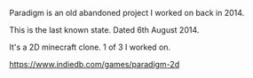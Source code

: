 Paradigm is an old abandoned project I worked on back in 2014.

This is the last known state. Dated 6th August 2014.

It's a 2D minecraft clone. 1 of 3 I worked on.

https://www.indiedb.com/games/paradigm-2d
